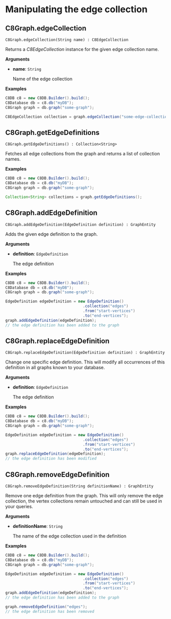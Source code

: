 # Manipulating the edge collection

## C8Graph.edgeCollection

`C8Graph.edgeCollection(String name) : C8EdgeCollection`

Returns a _C8EdgeCollection_ instance for the given edge collection name.

**Arguments**

- **name**: `String`

  Name of the edge collection

**Examples**

```Java
C8DB c8 = new C8DB.Builder().build();
C8Database db = c8.db("myDB");
C8Graph graph = db.graph("some-graph");

C8EdgeCollection collection = graph.edgeCollection("some-edge-collection");
```

## C8Graph.getEdgeDefinitions

`C8Graph.getEdgeDefinitions() : Collection<String>`

Fetches all edge collections from the graph and returns a list of collection names.

**Examples**

```Java
C8DB c8 = new C8DB.Builder().build();
C8Database db = c8.db("myDB");
C8Graph graph = db.graph("some-graph");

Collection<String> collections = graph.getEdgeDefinitions();
```

## C8Graph.addEdgeDefinition

`C8Graph.addEdgeDefinition(EdgeDefinition definition) : GraphEntity`

Adds the given edge definition to the graph.

**Arguments**

- **definition**: `EdgeDefinition`

  The edge definition

**Examples**

```Java
C8DB c8 = new C8DB.Builder().build();
C8Database db = c8.db("myDB");
C8Graph graph = db.graph("some-graph");

EdgeDefinition edgeDefinition = new EdgeDefinition()
                                  .collection("edges")
                                  .from("start-vertices")
                                  .to("end-vertices");
graph.addEdgeDefinition(edgeDefinition);
// the edge definition has been added to the graph
```

## C8Graph.replaceEdgeDefinition

`C8Graph.replaceEdgeDefinition(EdgeDefinition definition) : GraphEntity`

Change one specific edge definition. This will modify all occurrences of this
definition in all graphs known to your database.

**Arguments**

- **definition**: `EdgeDefinition`

  The edge definition

**Examples**

```Java
C8DB c8 = new C8DB.Builder().build();
C8Database db = c8.db("myDB");
C8Graph graph = db.graph("some-graph");

EdgeDefinition edgeDefinition = new EdgeDefinition()
                                  .collection("edges")
                                  .from("start-vertices")
                                  .to("end-vertices");
graph.replaceEdgeDefinition(edgeDefinition);
// the edge definition has been modified
```

## C8Graph.removeEdgeDefinition

`C8Graph.removeEdgeDefinition(String definitionName) : GraphEntity`

Remove one edge definition from the graph. This will only remove the
edge collection, the vertex collections remain untouched and can still
be used in your queries.

**Arguments**

- **definitionName**: `String`

  The name of the edge collection used in the definition

**Examples**

```Java
C8DB c8 = new C8DB.Builder().build();
C8Database db = c8.db("myDB");
C8Graph graph = db.graph("some-graph");

EdgeDefinition edgeDefinition = new EdgeDefinition()
                                  .collection("edges")
                                  .from("start-vertices")
                                  .to("end-vertices");
graph.addEdgeDefinition(edgeDefinition);
// the edge definition has been added to the graph

graph.removeEdgeDefinition("edges");
// the edge definition has been removed
```
